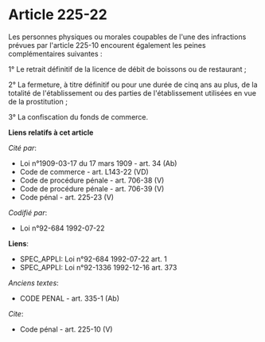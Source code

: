 # Article 225-22

Les personnes physiques ou morales coupables de l'une des infractions prévues par l'article 225-10 encourent également les
peines complémentaires suivantes : 

1° Le retrait définitif de la licence de débit de boissons ou de restaurant ; 

2° La fermeture, à titre définitif ou pour une durée de cinq ans au plus, de la totalité de l'établissement ou des parties de
l'établissement utilisées en vue de la prostitution ; 

3° La confiscation du fonds de commerce.

**Liens relatifs à cet article**

_Cité par_:

  - Loi n°1909-03-17 du 17 mars 1909 - art. 34 (Ab)
  - Code de commerce - art. L143-22 (VD)
  - Code de procédure pénale - art. 706-38 (V)
  - Code de procédure pénale - art. 706-39 (V)
  - Code pénal - art. 225-23 (V)

_Codifié par_:

  - Loi n°92-684 1992-07-22

**Liens**:

  - SPEC_APPLI: Loi n°92-684 1992-07-22 art. 1
  - SPEC_APPLI: Loi n°92-1336 1992-12-16 art. 373

_Anciens textes_:

  - CODE PENAL - art. 335-1 (Ab)

_Cite_:

  - Code pénal - art. 225-10 (V)
